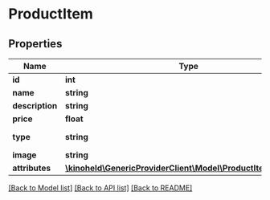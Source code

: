 # ProductItem

## Properties
Name | Type | Description | Notes
------------ | ------------- | ------------- | -------------
**id** | **int** |  | 
**name** | **string** |  | 
**description** | **string** |  | [optional] 
**price** | **float** |  | 
**type** | **string** |  | [default to 'CONCESSION']
**image** | **string** |  | [optional] 
**attributes** | [**\kinoheld\GenericProviderClient\Model\ProductItemAttribute[]**](ProductItemAttribute.md) |  | [optional] 

[[Back to Model list]](../../README.md#documentation-for-models) [[Back to API list]](../../README.md#documentation-for-api-endpoints) [[Back to README]](../../README.md)

